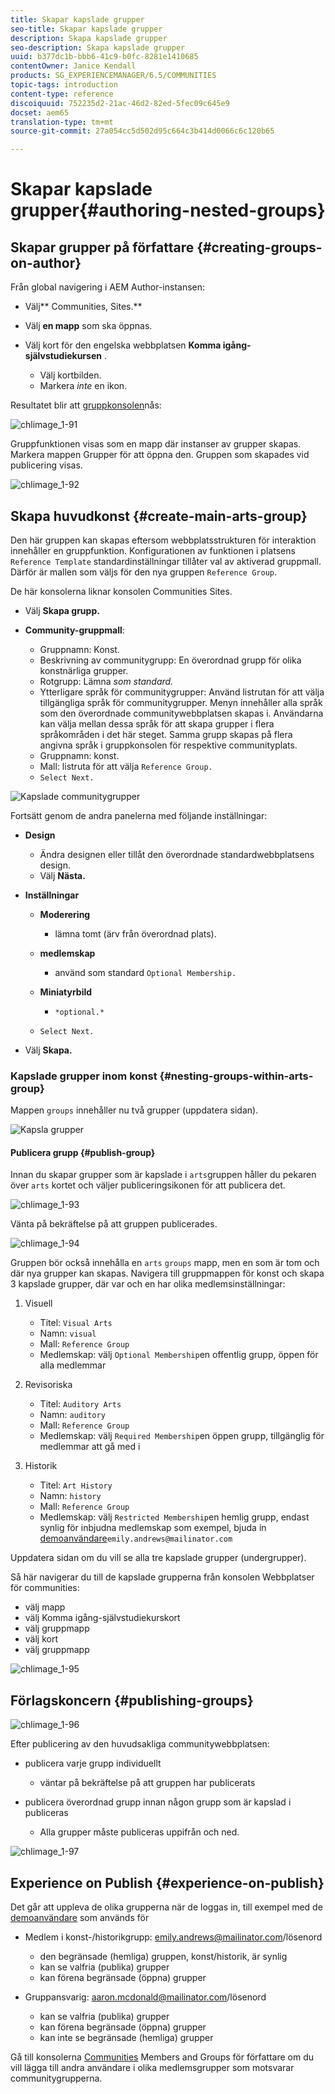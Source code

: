 ```yaml
---
title: Skapar kapslade grupper
seo-title: Skapar kapslade grupper
description: Skapa kapslade grupper
seo-description: Skapa kapslade grupper
uuid: b377dc1b-bbb6-41c9-b0fc-8281e1410685
contentOwner: Janice Kendall
products: SG_EXPERIENCEMANAGER/6.5/COMMUNITIES
topic-tags: introduction
content-type: reference
discoiquuid: 752235d2-21ac-46d2-82ed-5fec09c645e9
docset: aem65
translation-type: tm+mt
source-git-commit: 27a054cc5d502d95c664c3b414d0066c6c120b65

---
```



# Skapar kapslade grupper{#authoring-nested-groups}

## Skapar grupper på författare {#creating-groups-on-author}

Från global navigering i AEM Author-instansen:

* Välj** Communities, Sites.**
* Välj **en mapp** som ska öppnas.
* Välj kort för den engelska webbplatsen **Komma igång-självstudiekursen** .

   * Välj kortbilden.
   * Markera *inte* en ikon.

Resultatet blir att [gruppkonsolen](/help/communities/groups.md)nås:

![chlimage_1-91](assets/chlimage_1-91.png)

Gruppfunktionen visas som en mapp där instanser av grupper skapas. Markera mappen Grupper för att öppna den. Gruppen som skapades vid publicering visas.

![chlimage_1-92](assets/chlimage_1-92.png)

## Skapa huvudkonst {#create-main-arts-group}

Den här gruppen kan skapas eftersom webbplatsstrukturen för interaktion innehåller en gruppfunktion. Konfigurationen av funktionen i platsens `Reference Template` standardinställningar tillåter val av aktiverad gruppmall. Därför är mallen som väljs för den nya gruppen `Reference Group`.

De här konsolerna liknar konsolen Communities Sites.

* Välj **Skapa grupp.**
* **Community-gruppmall**:

   * Gruppnamn: Konst.
   * Beskrivning av communitygrupp: En överordnad grupp för olika konstnärliga grupper.
   * Rotgrupp: Lämna *som standard.*
   * Ytterligare språk för communitygrupper: Använd listrutan för att välja tillgängliga språk för communitygrupper. Menyn innehåller alla språk som den överordnade communitywebbplatsen skapas i. Användarna kan välja mellan dessa språk för att skapa grupper i flera språkområden i det här steget. Samma grupp skapas på flera angivna språk i gruppkonsolen för respektive communityplats.
   * Gruppnamn: konst.
   * Mall: listruta för att välja `Reference Group.`
   * `Select Next.`

![Kapslade communitygrupper](assets/parent-to-nestedgroup.png)

Fortsätt genom de andra panelerna med följande inställningar:

* **Design**

   * Ändra designen eller tillåt den överordnade standardwebbplatsens design.
   * Välj **Nästa.**

* **Inställningar**

   * **Moderering**

      * lämna tomt (ärv från överordnad plats).
   * **medlemskap**

      * använd som standard `Optional Membership.`
   * **Miniatyrbild**

      * `*optional.*`
   * `Select Next.`




* Välj **Skapa.**

### Kapslade grupper inom konst {#nesting-groups-within-arts-group}

Mappen `groups` innehåller nu två grupper (uppdatera sidan).

![Kapsla grupper](assets/create-community-group.png)

#### Publicera grupp {#publish-group}

Innan du skapar grupper som är kapslade i `arts`gruppen håller du pekaren över `arts` kortet och väljer publiceringsikonen för att publicera det.

![chlimage_1-93](assets/chlimage_1-93.png)

Vänta på bekräftelse på att gruppen publicerades.

![chlimage_1-94](assets/chlimage_1-94.png)

Gruppen bör också innehålla en `arts` `groups` mapp, men en som är tom och där nya grupper kan skapas. Navigera till gruppmappen för konst och skapa 3 kapslade grupper, där var och en har olika medlemsinställningar:

1. Visuell

   * Titel: `Visual Arts`
   * Namn: `visual`
   * Mall: `Reference Group`
   * Medlemskap: välj `Optional Membership`en offentlig grupp, öppen för alla medlemmar

1. Revisoriska

   * Titel: `Auditory Arts`
   * Namn: `auditory`
   * Mall: `Reference Group`
   * Medlemskap: välj `Required Membership`en öppen grupp, tillgänglig för medlemmar att gå med i

1. Historik

   * Titel: `Art History`
   * Namn: `history`
   * Mall: `Reference Group`
   * Medlemskap: välj `Restricted Membership`en hemlig grupp, endast synlig för inbjudna medlemskap som exempel, bjuda in [demoanvändare](/help/communities/tutorials.md#demo-users)`emily.andrews@mailinator.com`

Uppdatera sidan om du vill se alla tre kapslade grupper (undergrupper).

Så här navigerar du till de kapslade grupperna från konsolen Webbplatser för communities:

* välj mapp
* välj Komma igång-självstudiekurskort
* välj gruppmapp
* välj kort
* välj gruppmapp

![chlimage_1-95](assets/chlimage_1-95.png)

## Förlagskoncern {#publishing-groups}

![chlimage_1-96](assets/chlimage_1-96.png)

Efter publicering av den huvudsakliga communitywebbplatsen:

* publicera varje grupp individuellt

   * väntar på bekräftelse på att gruppen har publicerats

* publicera överordnad grupp innan någon grupp som är kapslad i publiceras

   * Alla grupper måste publiceras uppifrån och ned.

![chlimage_1-97](assets/chlimage_1-97.png)

## Experience on Publish {#experience-on-publish}

Det går att uppleva de olika grupperna när de loggas in, till exempel med de [demoanvändare](/help/communities/tutorials.md#demo-users) som används för

* Medlem i konst-/historikgrupp: emily.andrews@mailinator.com/lösenord

   * den begränsade (hemliga) gruppen, konst/historik, är synlig
   * kan se valfria (publika) grupper
   * kan förena begränsade (öppna) grupper

* Gruppansvarig: aaron.mcdonald@mailinator.com/lösenord

   * kan se valfria (publika) grupper
   * kan förena begränsade (öppna) grupper
   * kan inte se begränsade (hemliga) grupper

Gå till konsolerna [Communities](/help/communities/members.md) Members and Groups för författare om du vill lägga till andra användare i olika medlemsgrupper som motsvarar communitygrupperna.


